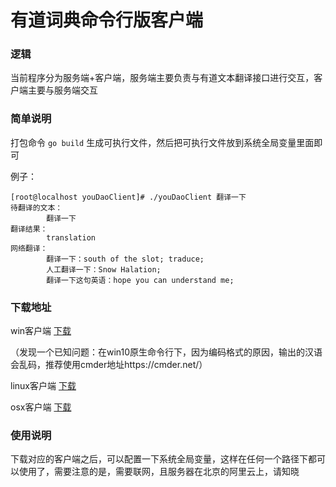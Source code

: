 # 有道词典命令行版客户端

### 逻辑
当前程序分为服务端+客户端，服务端主要负责与有道文本翻译接口进行交互，客户端主要与服务端交互

### 简单说明
打包命令
`go build`
生成可执行文件，然后把可执行文件放到系统全局变量里面即可

例子：

```bigquery
[root@localhost youDaoClient]# ./youDaoClient 翻译一下
待翻译的文本：
        翻译一下
翻译结果：
        translation
网络翻译：
        翻译一下：south of the slot; traduce;
        人工翻译一下：Snow Halation;
        翻译一下这句英语：hope you can understand me;
```
### 下载地址
win客户端
[下载](https://gitee.com/wang-xingzhen/you-dao-client/raw/master/exec/win/fanyi.exe "下载")

（发现一个已知问题：在win10原生命令行下，因为编码格式的原因，输出的汉语会乱码，推荐使用cmder地址https://cmder.net/）


linux客户端
[下载](https://gitee.com/wang-xingzhen/you-dao-client/raw/master/exec/linux/fanyi "下载")

osx客户端
[下载](https://gitee.com/wang-xingzhen/you-dao-client/raw/master/exec/osx/fanyi "下载")

### 使用说明
下载对应的客户端之后，可以配置一下系统全局变量，这样在任何一个路径下都可以使用了，需要注意的是，需要联网，且服务器在北京的阿里云上，请知晓
